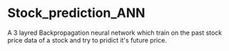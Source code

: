 # Stock_prediction_ANN
A 3 layred Backpropagation neural network which train on the past stock price data of a stock and try to pridict it's future price.
